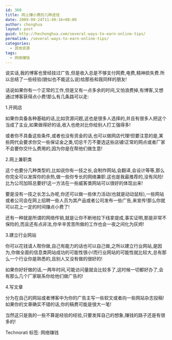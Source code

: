 ```yaml
---
id: 360
title: 网上赚小费的几种途径
date: 2009-09-24T11:49:16+08:00
author: chonghua
layout: post
guid: http://hechonghua.com/several-ways-to-earn-online-tips/
permalink: /several-ways-to-earn-online-tips/
categories:
  - 其他资源
tags:
  - 网络赚钱
---
```

说实话,我的博客也曾经挂过广告,但是收入总是不够支付网费,电费,精神损失费.所以总结了一些经验(貌似也不能这么说)给那些和我同样的朋友!

<!--more-->

话说如果你有一个正常的工作,但是又有一点多余的时间,又怕浪费掉,有博客,又想通过博客获得点小费!那么有几条路可以走:

1.开网店

如果你具备各种基础的话,比如货源问题,这也是很多人选择的,并且有很多人把这个当成了主业,如果做得好的话,收入也绝对比你给别人打工强得多!

或者你不具备这些条件,或者也没有资金的话,也可以做网店代理!但要注意的是,某些网代会要求你交一些保证金之类,切忌千万不要选这些店铺!正常的网点或者厂家不会要你交什么费用的,因为你是在帮他们做生意!

2.网上兼职类

这个也要分几种类型的,比如说你有一技之长,会制作网站,会翻译,会设计等等,那么你完全可以发挥你的余热,做一些你专长的网络兼职.这也是我最推荐的,没有风险!比为公司加班总要好!这一方法在一些威客类网站可以很好的体现出来!

要是没有一技之长怎么办呢,你还可以做一些体力活动(也就是动动鼠标),一些网站或者公司会在网上招聘一些人员为其产品或者公司发布一些广告,来宣传!那么你就可以花上一定的时间赚点小费了!

还有一种就是所谓的网络传销,就是让你不断地拉下线拿提成,事实证明,那是非常不保险的,而且还有点非法,你辛辛苦苦所做的工作也会一夜之间化为灰烬!

3.建立行业网站

你可以花钱请人帮你做,自己有能力的话也可以自己做,之所以建立行业网站,是因为,你做全面的信息类网站成功的可能性很小!而行业网站的可能性就比较大,总有那么一个行业你是熟悉的,且别人又没有做的很好的!

如果你好好做的话,一两年时间,可能访问量就会比较多了,这时候一切都好办了,会有那么几个厂家联系你给他们做广告的!

4.写文章

分为在自己的网站或者博客中为你的广告主写一些软文或者向一些网站杂志投稿!如果你的文章确实不错的话,你的稿费可能是很大一笔!

当然这只是我的一些不算是经验的经验,只要发挥自己的想象,赚钱的路子还是有很多的!

<div class="wlWriterEditableSmartContent" id="scid:0767317B-992E-4b12-91E0-4F059A8CECA8:f296dd8e-a036-42fe-837e-c0847e24332b" style="padding-right: 0px; display: inline; padding-left: 0px; float: none; padding-bottom: 0px; margin: 0px; padding-top: 0px">
  Technorati 标签: 网络赚钱
</div>